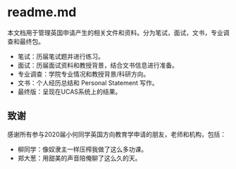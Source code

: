 # readme.md
本文档用于管理英国申请产生的相关文件和资料。分为笔试，面试，文书，专业调查和最终包。
+ 笔试：历届笔试题并进行练习。
+ 面试：历届面试资料和教授背景，结合文书信息进行准备。
+ 专业调查：学院专业情况和教授背景/科研方向。
+ 文书：个人经历总结和 Personal Statement 写作。
+ 最终版：呈现在UCAS系统上的结果。


## 致谢
感谢所有参与2020届小何同学英国方向教育学申请的朋友，老师和机构，包括：
+ 柳同学：像奴隶主一样压榨我做了这么多功课。
+ 郑大葱：用甜美的声音陪俺聊了这么久的天。


